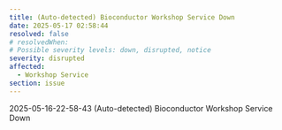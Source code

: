 ```yaml
---
title: (Auto-detected) Bioconductor Workshop Service Down
date: 2025-05-17 02:58:44
resolved: false
# resolvedWhen: 
# Possible severity levels: down, disrupted, notice
severity: disrupted
affected:
  - Workshop Service
section: issue
---
```


2025-05-16-22-58-43 (Auto-detected) Bioconductor Workshop Service Down

